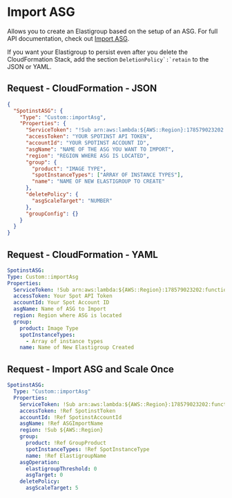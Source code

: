 # Import ASG

Allows you to create an Elastigroup based on the setup of an ASG. For full API documentation, check out [Import ASG](https://help.spot.io/spotinst-api/elastigroup/amazon-web-services/import-asg/).

If you want your Elastigroup to persist even after you delete the CloudFormation Stack, add the section `` DeletionPolicy`:`retain `` to the JSON or YAML.

## Request - CloudFormation - JSON

```json
{
  "SpotinstASG": {
    "Type": "Custom::importAsg",
    "Properties": {
      "ServiceToken": "!Sub arn:aws:lambda:${AWS::Region}:178579023202:function:spotinst-cloudformation",
      "accessToken": "YOUR SPOTINST API TOKEN",
      "accountId": "YOUR SPOTINST ACCOUNT ID",
      "asgName": "NAME OF THE ASG YOU WANT TO IMPORT",
      "region": "REGION WHERE ASG IS LOCATED",
      "group": {
        "product": "IMAGE TYPE",
        "spotInstanceTypes": ["ARRAY OF INSTANCE TYPES"],
        "name": "NAME OF NEW ELASTIGROUP TO CREATE"
      },
      "deletePolicy": {
        "asgScaleTarget": "NUMBER"
      },
      "groupConfig": {}
    }
  }
}
```

## Request - CloudFormation - YAML

```yaml
SpotinstASG:
Type: Custom::importAsg
Properties:
  ServiceToken: !Sub arn:aws:lambda:${AWS::Region}:178579023202:function:spotinst-cloudformation
  accessToken: Your Spot API Token
  accountId: Your Spot Account ID
  asgName: Name of ASG to Import
  region: Region where ASG is located
  group:
    product: Image Type
    spotInstanceTypes:
      - Array of instance types
    name: Name of New Elastigroup Created
```

## Request - Import ASG and Scale Once

```yaml
SpotinstASG:
  Type: "Custom::importAsg"
  Properties:
    ServiceToken: !Sub arn:aws:lambda:${AWS::Region}:178579023202:function:spotinst-cloudformation
    accessToken: !Ref SpotinstToken
    accountId: !Ref SpotinstAccountId
    asgName: !Ref ASGImportName
    region: !Sub ${AWS::Region}
    group:
      product: !Ref GroupProduct
      spotInstanceTypes: !Ref SpotInstanceType
      name: !Ref ElastigroupName
    asgOperation:
      elastigroupThreshold: 0
      asgTarget: 0
    deletePolicy:
      asgScaleTarget: 5
```
